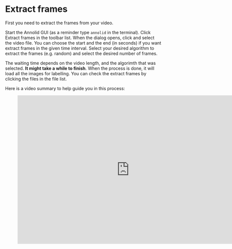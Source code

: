 # Extract frames

First you need to extract the frames from your video.

Start the Annolid GUI (as a reminder type `annolid` in the terminal).
Click Extract frames in the toolbar list. When the dialog opens, click and select the video file. You can choose the start and the end (in seconds) if you want extract frames in the given time interval. Select your desired algorithm to extract the frames (e.g. random) and select the desired number of frames.

The waiting time depends on the video length, and the algorimth that was selected. **It might take a while to finish**. When the process is done, it will load all the images for labelling. You can check the extract frames by clicking the files in the file list.

Here is a video summary to help guide you in this process:
<figure class="video_container">
  <iframe width="720" height="480" src="https://www.youtube.com/embed/fx0ryaXpdEc" frameborder="0" allowfullscreen="true"> </iframe>
</figure>
